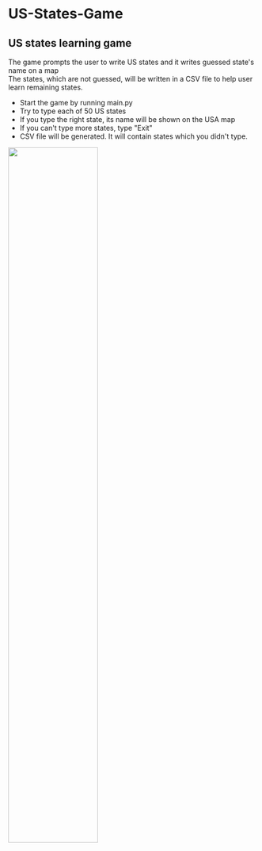 # US-States-Game
## US states learning game

The game prompts the user to write US states and it writes guessed state's name on a map </br>
The states, which are not guessed, will be written in a CSV file to help user learn remaining states.


* Start the game by running main.py
* Try to type each of 50 US states
* If you type the right state, its name will be shown on the USA map
* If you can't type more states, type "Exit"
* CSV file will be generated. It will contain states which you didn't type.


<img src="https://user-images.githubusercontent.com/120604052/211400826-6e0b4a66-7f7f-4d21-ae22-579cb02da408.png" width="60%" height="60%" />


